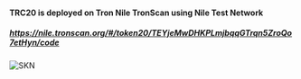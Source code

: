 #### TRC20 is deployed on Tron Nile TronScan using Nile Test Network
 ##### https://nile.tronscan.org/#/token20/TEYjeMwDHKPLmjbqqGTrqn5ZroQo7etHyn/code
![SKN](https://user-images.githubusercontent.com/102804716/214525031-fd953337-7200-4b2c-9021-1d1d77995050.PNG)
